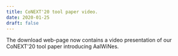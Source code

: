 ```yaml
---
title: CoNEXT'20 tool paper video.
date: 2020-01-25
draft: false
---
```


The download web-page now contains a video presentation of our CoNEXT'20 tool paper introducing AalWiNes.
